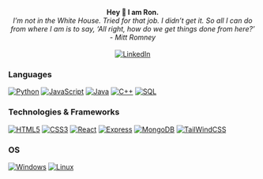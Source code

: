 <p align="center">
    <b>Hey 👋 I am Ron. </b><br>
    <i>
       I’m not in the White House. Tried for that job. I didn’t get it. So all I can do from where I am is to say, ‘All right, how do we get things done from here?’ - Mitt Romney<br>
    </i>
    <br>
    <a href="https://www.linkedin.com/in/rons05">
        <img src="https://img.shields.io/badge/LinkedIn-blue?style=flat-square&logo=linkedin" alt="LinkedIn" />
    </a>
<!--     <br><br><br> -->
<!--     <a href="https://github.com/ronKzl">
      <img src="https://github-profile-summary-cards.vercel.app/api/cards/profile-details?username=ronKzl&theme=tokyonight" />
    </a> -->
</p>

### Languages
[![Python](https://img.shields.io/badge/python-black?style=for-the-badge&logo=python)](https://github.com/ronKzl)
[![JavaScript](https://img.shields.io/badge/javascript-black?style=for-the-badge&logo=javascript)](https://github.com/ronKzl)
[![Java](https://img.shields.io/badge/java-black?style=for-the-badge&logo=openjdk)](https://github.com/ronKzl)
[![C++](https://img.shields.io/badge/c++-black?style=for-the-badge&logo=cplusplus)](https://github.com/ronKzl)
[![SQL](https://img.shields.io/badge/sql-black?style=for-the-badge&logo=mysql)](https://github.com/ronKzl)

### Technologies & Frameworks
[![HTML5](https://img.shields.io/badge/html5-black?style=for-the-badge&logo=html5)](https://github.com/ronKzl)
[![CSS3](https://img.shields.io/badge/css3-black?style=for-the-badge&logo=css3)](https://github.com/ronKzl)
[![React](https://img.shields.io/badge/react-black?style=for-the-badge&logo=react)](https://github.com/ronKzl)
[![Express](https://img.shields.io/badge/Express-black?style=for-the-badge&logo=express)](https://github.com/ronKzl)
[![MongoDB](https://img.shields.io/badge/MongoDB-black?style=for-the-badge&logo=mongoDB)](https://github.com/ronKzl)
[![TailWindCSS](https://img.shields.io/badge/tailWindCSS-black?style=for-the-badge&logo=tailwindCSS)](https://github.com/ronKzl)

### OS
[![Windows](https://img.shields.io/badge/Windows-black?style=for-the-badge&logo=Windows)](https://github.com/ronKzl)
[![Linux](https://img.shields.io/badge/linux-black?style=for-the-badge&logo=Linux)](https://github.com/ronKzl)


<!--
Here are some ideas to get you started:

- 🔭 I’m currently working on ...
- 🌱 I’m currently learning ...
- 👯 I’m looking to collaborate on ...
- 🤔 I’m looking for help with ...
- 💬 Ask me about ...
- 📫 How to reach me: ...
- 😄 Pronouns: ...
- ⚡ Fun fact: ...
-->
